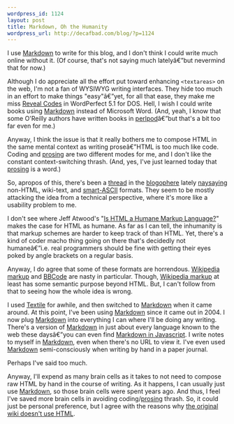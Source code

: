 ```yaml
--- 
wordpress_id: 1124
layout: post
title: Markdown, Oh the Humanity
wordpress_url: http://decafbad.com/blog/?p=1124
---
```

I use [Markdown][] to write for this blog, and I don't think I could write much online without it.  (Of course, that's not saying much latelyâ€”but nevermind that for now.)

Although I do appreciate all the effort put toward enhancing `<textareas>` on the web, I'm not a fan of WYSIWYG writing interfaces.  They hide too much in an effort to make things "easy"â€”yet, for all that ease, they make me miss [Reveal Codes][rc] in WordPerfect 5.1 for DOS.  Hell, I wish I could write books using [Markdown][] instead of Microsoft Word.  (And, yeah, I know that some O'Reilly authors have written books in [perlpod][]â€”but that's a bit too far even for me.)

Anyway, I think the issue is that it really bothers me to compose HTML in the same mental context as writing proseâ€”HTML is too much like code.  Coding and [prosing][] are two different modes for me, and I don't like the constant context-switching thrash.  (And, yes, I've just learned today that [prosing][] is a word.)

So, apropos of this, there's been a [thread][amd1] in the [blogophere][amd2] lately [naysaying][amd3] non-HTML, wiki-text, and [smart-ASCII][smartascii] formats.  They seem to be mostly attacking the idea from a technical perspective, where it's more like a usability problem to me.

I don't see where Jeff Atwood's "[Is HTML a Humane Markup Language?][ja]" makes the case for HTML as humane.  As far as I can tell, the inhumanity is that markup schemes are harder to keep track of than HTML.  Yet, there's a kind of coder macho thing going on there that's decidedly not humaneâ€”i.e. real programmers should be fine with getting their eyes poked by angle brackets on a regular basis.

Anyway, I do agree that some of these formats are horrendous.  [Wikipedia markup][wpm] and [BBCode][] are nasty in particular.  Though, [Wikipedia markup][wpm] at least has some semantic purpose beyond HTML.  But, I can't follow from that to seeing how the whole idea is wrong.  

I used [Textile][] for awhile, and then switched to [Markdown][] when it came around.  At this point, I've been using [Markdown][] since it came out in 2004.  I now plug [Markdown][] into everything I can where I'll be doing any writing.  There's a version of [Markdown][] in just about every language known to the web these daysâ€”you can even find [Markdown in Javascript][showdown].  I write notes to myself in [Markdown][], even when there's no URL to view it.  I've even used [Markdown][] semi-consciously when writing by hand in a paper journal.

Perhaps I've said too much.  

Anyway, I'll expend as many brain cells as it takes to not need to compose raw HTML by hand in the course of writing.  As it happens, I can usually just use [Markdown][], so those brain cells were spent years ago.  And thus, I feel I've saved more brain cells in avoiding coding/[prosing][] thrash. So, it could just be personal preference, but I agree with the reasons why [the original wiki doesn't use HTML][wiki].

[ja]: http://www.codinghorror.com/blog/archives/001116.html
[wiki]: http://c2.com/cgi/wiki?WhyDoesntWikiDoHtml
[perlpod]: http://perldoc.perl.org/perlpod.html
[smartascii]: http://webseitz.fluxent.com/wiki/SmartAscii
[textile]: http://textile.thresholdstate.com/ 
[markdown]: http://daringfireball.net/projects/markdown
[bbcode]: http://www.phpbb.com/community/faq.php?mode=bbcode
[wpm]: http://en.wikipedia.org/wiki/Wikipedia:How_to_edit_a_page
[amd3]: http://blog.wired.com/monkeybites/2008/05/a-million-littl.html
[amd2]: http://www.codinghorror.com/blog/archives/001116.html
[amd1]: http://www.jerf.org/iri/post/2520
[shdh]: http://superhappydevhouse.org/SuperHappyDevHouse25
[rc]: http://en.wikipedia.org/wiki/Wordperfect#Reveal_codes
[prosing]: http://www.merriam-webster.com/dictionary/prosing
[showdown]: http://attacklab.net/showdown/
[yak shaving]: http://en.wikipedia.org/wiki/Yak_shaving
[bucket]: http://decafbad.com/bucket/


